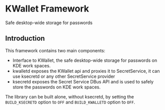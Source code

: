 # KWallet Framework

Safe desktop-wide storage for passwords

## Introduction

This framework contains two main components:
* Interface to KWallet, the safe desktop-wide storage for passwords on KDE work 
spaces.
* kwalletd exposes the KWallet api and proxies it to SecretService, it can use ksecretd or any other SecretService provider
* ksecretd exposes the Secret Service DBus API and is used to safely store the passwords on KDE work spaces.

The library can be built alone, without ksecretd, by setting the
`BUILD_KSECRETD` option to `OFF` and `BUILD_KWALLETD` option to `OFF`.


